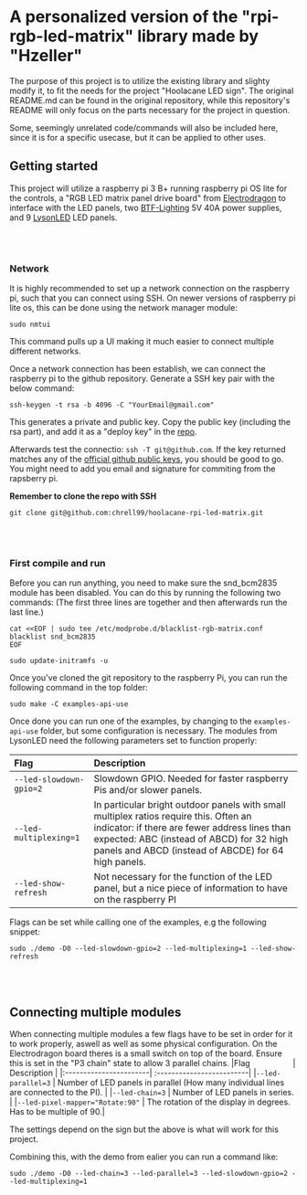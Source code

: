 # A personalized version of the "rpi-rgb-led-matrix" library made by "Hzeller"

The purpose of this project is to utilize the existing library and slighty modify it, to fit the needs for the project "Hoolacane LED sign". The original README.md can be found in the original repository, while this repository's README will only focus on the parts necessary for the project in question.

Some, seemingly unrelated code/commands will also be included here, since it is for a specific usecase, but it can be applied to other uses.

## Getting started
This project will utilize a raspberry pi 3 B+ running raspberry pi OS lite for the controls,
a "RGB LED matrix panel drive board" from [Electrodragon](https://www.electrodragon.com/product/rgb-matrix-panel-drive-board-raspberry-pi/)
to interface with the LED panels, two [BTF-Lighting](https://www.amazon.de/-/en/dp/B085C2N571?ref=ppx_yo2ov_dt_b_product_details&th=1)
5V 40A power supplies, and 9 [LysonLED](https://www.aliexpress.com/item/32382200566.html) LED panels.


<br/><br/>
### Network
It is highly recommended to set up a network connection on the raspberry pi, such that you can connect using SSH. On newer versions of raspberry pi lite os, this can be done using the network manager module:
```
sudo nmtui
```
This command pulls up a UI making it much easier to connect multiple different networks.

Once a network connection has been establish, we can connect the raspberry pi to the github repository. Generate a SSH key pair with the below command:
```
ssh-keygen -t rsa -b 4096 -C "YourEmail@gmail.com"
```
This generates a private and public key. Copy the public key (including the rsa part), and add it as a "deploy key" in the [repo](https://github.com/chrell99/hoolacane-rpi-led-matrix/settings/keys).

Afterwards test the connectio: `ssh -T git@github.com`. If the key returned matches any of the [official github public keys](https://docs.github.com/en/authentication/keeping-your-account-and-data-secure/githubs-ssh-key-fingerprints), you should be good to go. You might need to add you email and signature for commiting from the rapsberry pi.

**Remember to clone the repo with SSH**
```
git clone git@github.com:chrell99/hoolacane-rpi-led-matrix.git
```

<br/><br/>
### First compile and run

Before you can run anything, you need to make sure the snd_bcm2835 module has been disabled. You can do this by running the following two commands:
(The first three lines are together and then afterwards run the last line.)
```
cat <<EOF | sudo tee /etc/modprobe.d/blacklist-rgb-matrix.conf
blacklist snd_bcm2835
EOF

sudo update-initramfs -u
```

Once you've cloned the git repository to the raspberry Pi, you can run the following command in the top folder:
```
sudo make -C examples-api-use
```
Once done you can run one of the examples, by changing to the `examples-api-use` folder, but some 
configuration is necessary. The modules from LysonLED need the following parameters set to function 
properly:

|Flag                    | Description |
|:-----------------------| :-------------------------|
|`--led-slowdown-gpio=2` | Slowdown GPIO. Needed for faster raspberry Pis and/or slower panels.|
|`--led-multiplexing=1`  | In particular bright outdoor panels with small multiplex ratios require this. Often an indicator: if there are fewer address lines than expected: ABC (instead of ABCD) for 32 high panels and ABCD (instead of ABCDE) for 64 high panels.|
|`--led-show-refresh`    | Not necessary for the function of the LED panel, but a nice piece of information to have on the raspberry PI|

Flags can be set while calling one of the examples, e.g the following snippet:
```
sudo ./demo -D0 --led-slowdown-gpio=2 --led-multiplexing=1 --led-show-refresh 
```




<br/><br/>
## Connecting multiple modules

When connecting multiple modules a few flags have to be set in order for it to work properly, aswell as
well as some physical configuration. On the Electrodragon board theres is a small switch on top of the
board. Ensure this is set in the "P3 chain" state to allow 3 parallel chains.
|Flag                    | Description |
|:-----------------------| :-------------------------|
|`--led-parallel=3` | Number of LED panels in parallel (How many individual lines are connected to the PI). |
|`--led-chain=3`  | Number of LED panels in series. |
|`--led-pixel-mapper="Rotate:90"`    | The rotation of the display in degrees. Has to be multiple of 90.|

The settings depend on the sign but the above is what will work for this project. 

Combining this, with the demo from ealier you can run a command like:

```
sudo ./demo -D0 --led-chain=3 --led-parallel=3 --led-slowdown-gpio=2 --led-multiplexing=1
```
